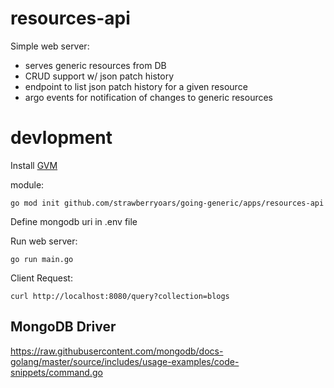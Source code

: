 # resources-api

Simple web server:
- serves generic resources from DB
- CRUD support w/ json patch history
- endpoint to list json patch history for a given resource
- argo events for notification of changes to generic resources


# devlopment

Install [GVM](https://github.com/moovweb/gvm)

module:
```
go mod init github.com/strawberryoars/going-generic/apps/resources-api
```


Define mongodb uri in .env file


Run web server:
```
go run main.go
```


Client Request:
```
curl http://localhost:8080/query?collection=blogs
```

## MongoDB Driver

https://raw.githubusercontent.com/mongodb/docs-golang/master/source/includes/usage-examples/code-snippets/command.go